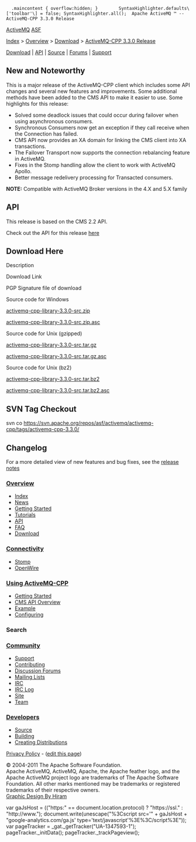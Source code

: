       .maincontent { overflow:hidden; }        SyntaxHighlighter.defaults\['toolbar'\] = false; SyntaxHighlighter.all();  Apache ActiveMQ ™ -- ActiveMQ-CPP 3.3.0 Release 

[ActiveMQ](http://activemq.apache.org/) [ASF](http://www.apache.org)

[Index](index.html) > [Overview](overview.html) > [Download](download.html) > [ActiveMQ-CPP 3.3.0 Release](activemq-cpp-330-release.html)

[Download](download.html) | [API](api.html) | [Source](source.html) | [Forums](http://activemq.apache.org/discussion-forums.html) | [Support](support.html)

New and Noteworthy
------------------

This is a major release of the ActiveMQ-CPP client which includes some API changes and several new features and improvements. Some additional methods have been added to the CMS API to make it easier to use. Some highlights for this release:

*   Solved some deadlock issues that could occur during failover when using asynchronous consumers.
*   Synchronous Consumers now get an exception if they call receive when the Connection has failed.
*   CMS API now provides an XA domain for linking the CMS client into XA transactions.
*   The Failover Transport now supports the connection rebalancing feature in ActiveMQ.
*   Fixes in the Stomp handling allow the client to work with ActiveMQ Apollo.
*   Better message redelivery processing for Transacted consumers.

  

**NOTE:** Compatible with ActiveMQ Broker versions in the 4.X and 5.X family

API
---

This release is based on the CMS 2.2 API.

Check out the API for this release [here](http://activemq.apache.org/cms/api_docs/activemqcpp-3.3.0/html)

Download Here
-------------

Description

Download Link

PGP Signature file of download

Source code for Windows

[activemq-cpp-library-3.3.0-src.zip](http://www.apache.org/dyn/closer.cgi/activemq/activemq-cpp/source/activemq-cpp-library-3.3.0-src.zip)

[activemq-cpp-library-3.3.0-src.zip.asc](http://www.apache.org/dist/activemq/activemq-cpp/source/activemq-cpp-library-3.3.0-src.zip.asc)

Source code for Unix (gzipped)

[activemq-cpp-library-3.3.0-src.tar.gz](http://www.apache.org/dyn/closer.cgi/activemq/activemq-cpp/source/activemq-cpp-library-3.3.0-src.tar.gz)

[activemq-cpp-library-3.3.0-src.tar.gz.asc](http://www.apache.org/dist/activemq/activemq-cpp/source/activemq-cpp-library-3.3.0-src.tar.gz.asc)

Source code for Unix (bz2)

[activemq-cpp-library-3.3.0-src.tar.bz2](http://www.apache.org/dyn/closer.cgi/activemq/activemq-cpp/source/activemq-cpp-library-3.3.0-src.tar.bz2)

[activemq-cpp-library-3.3.0-src.tar.bz2.asc](http://www.apache.org/dist/activemq/activemq-cpp/source/activemq-cpp-library-3.3.0-src.tar.bz2.asc)

SVN Tag Checkout
----------------

svn co https://svn.apache.org/repos/asf/activemq/activemq-cpp/tags/activemq-cpp-3.3.0/

Changelog
---------

For a more detailed view of new features and bug fixes, see the [release notes](https://issues.apache.org/jira/secure/ReleaseNote.jspa?projectId=12311207&styleName=Html&version=12315668)

### [Overview](index.html)

*   [Index](index.html)
*   [News](news.html)
*   [Getting Started](getting-started.html)
*   [Tutorials](tutorials.html)
*   [API](api.html)
*   [FAQ](faq.html)
*   [Download](download.html)

### [Connectivity](connectivity.html)

*   [Stomp](stomp-support.html)
*   [OpenWire](openwire-support.html)

### [Using ActiveMQ-CPP](using-activemq-cpp.html)

*   [Getting Started](getting-started.html)
*   [CMS API Overview](cms-api-overview.html)
*   [Example](example.html)
*   [Configuring](configuring.html)

### Search

    
  

### [Community](community.html)

*   [Support](support.html)
*   [Contributing](http://activemq.apache.org/contributing.html)
*   [Discussion Forums](http://activemq.apache.org/discussion-forums.html)
*   [Mailing Lists](http://activemq.apache.org/mailing-lists.html)
*   [IRC](irc://irc.codehaus.org/activemq)
*   [IRC Log](http://servlet.uwyn.com/drone/log/hausbot/activemq)
*   [Site](site.html)
*   [Team](http://activemq.apache.org/team.html)

### [Developers](developers.html)

*   [Source](source.html)
*   [Building](building.html)
*   [Creating Distributions](creating-distributions.html)

[Privacy Policy](http://activemq.apache.org/privacy-policy.html) \- ([edit this page](https://cwiki.apache.org/confluence/pages/editpage.action?pageId=26117962))

© 2004-2011 The Apache Software Foundation.  
Apache ActiveMQ, ActiveMQ, Apache, the Apache feather logo, and the Apache ActiveMQ project logo are trademarks of The Apache Software Foundation. All other marks mentioned may be trademarks or registered trademarks of their respective owners.  
[Graphic Design By Hiram](http://hiramchirino.com)

var gaJsHost = (("https:" == document.location.protocol) ? "https://ssl." : "http://www."); document.write(unescape("%3Cscript src='" + gaJsHost + "google-analytics.com/ga.js' type='text/javascript'%3E%3C/script%3E")); var pageTracker = \_gat.\_getTracker("UA-1347593-1"); pageTracker.\_initData(); pageTracker.\_trackPageview();